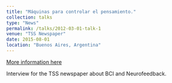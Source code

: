 ```yaml
---
title: "Máquinas para controlar el pensamiento."
collection: talks
type: "News"
permalink: /talks/2012-03-01-talk-1
venue: "TSS Newspaper"
date: 2015-08-01
location: "Buenos Aires, Argentina"
---
```


[More information here](http://www.unsam.edu.ar/tss/controlar-maquinas-con-el-pensamiento/)

Interview for the TSS newspaper about BCI and Neurofeedback.
